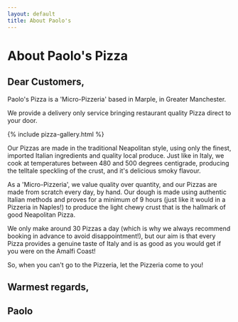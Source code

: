```yaml
---
layout: default
title: About Paolo's
---
```

<h1 class="font-cursive text-center">About Paolo's Pizza</h1>

<h2 class="font-cursive">Dear Customers,</h2>

Paolo's Pizza is a 'Micro-Pizzeria' based in Marple, in Greater Manchester.

We provide a delivery only service bringing restaurant quality Pizza direct to your door.

{% include pizza-gallery.html %}

Our Pizzas are made in the traditional Neapolitan style, using only the finest, imported Italian ingredients and quality local produce. Just like in Italy, we cook at temperatures between 480 and 500 degrees centigrade, producing the telltale speckling of the crust, and it's delicious smoky flavour.

As a 'Micro-Pizzeria', we value quality over quantity, and our Pizzas are made from scratch every day, by hand. Our dough is made using authentic Italian methods and proves for a minimum of 9 hours (just like it would in a Pizzeria in Naples!) to produce the light chewy crust that is the hallmark of good Neapolitan Pizza.

We only make around 30 Pizzas a day (which is why we always recommend booking in advance to avoid disappointment!), but our aim is that every Pizza provides a genuine taste of Italy and is as good as you would get if you were on the Amalfi Coast!

So, when you can't go to the Pizzeria, let the Pizzeria come to you!

<h2 class="font-cursive">Warmest regards,<h2>
<h2 class="font-cursive text-center">Paolo</h2>